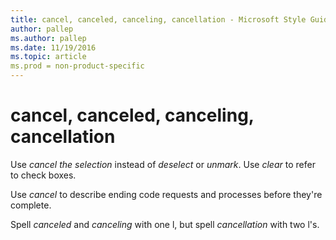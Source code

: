 ```yaml
---
title: cancel, canceled, canceling, cancellation - Microsoft Style Guide
author: pallep
ms.author: pallep
ms.date: 11/19/2016
ms.topic: article
ms.prod = non-product-specific
---
```


# cancel, canceled, canceling, cancellation

Use *cancel the selection* instead of *deselect* or *unmark*. Use *clear* to refer to check boxes.

Use *cancel* to describe ending code requests and processes before they're complete.

Spell *canceled* and *canceling* with one l, but spell *cancellation* with two l's.
